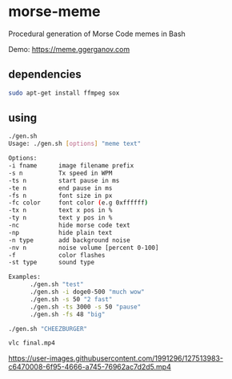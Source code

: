 # morse-meme

Procedural generation of Morse Code memes in Bash

Demo: https://meme.ggerganov.com

## dependencies

```bash
sudo apt-get install ffmpeg sox
```

## using

```bash
./gen.sh
Usage: ./gen.sh [options] "meme text"

Options:
-i fname      image filename prefix
-s n          Tx speed in WPM
-ts n         start pause in ms
-te n         end pause in ms
-fs n         font size in px
-fc color     font color (e.g 0xffffff)
-tx n         text x pos in %
-ty n         text y pos in %
-nc           hide morse code text
-np           hide plain text
-n type       add background noise
-nv n         noise volume [percent 0-100]
-f            color flashes
-st type      sound type

Examples:
      ./gen.sh "test"
      ./gen.sh -i doge0-500 "much wow"
      ./gen.sh -s 50 "2 fast"
      ./gen.sh -ts 3000 -s 50 "pause"
      ./gen.sh -fs 48 "big"

./gen.sh "CHEEZBURGER"

vlc final.mp4
```

https://user-images.githubusercontent.com/1991296/127513983-c6470008-6f95-4666-a745-76962ac7d2d5.mp4

